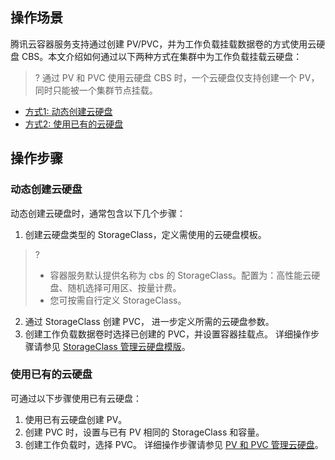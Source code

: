 ## 操作场景
腾讯云容器服务支持通过创建 PV/PVC，并为工作负载挂载数据卷的方式使用云硬盘 CBS。本文介绍如何通过以下两种方式在集群中为工作负载挂载云硬盘：
>? 通过 PV 和 PVC 使用云硬盘 CBS 时，一个云硬盘仅支持创建一个 PV，同时只能被一个集群节点挂载。
>
- [方式1: 动态创建云硬盘](#dynamicCBS)
- [方式2: 使用已有的云硬盘](#getCBS)

## 操作步骤
### 动态创建云硬盘[](id:dynamicCBS)

动态创建云硬盘时，通常包含以下几个步骤：
1. 创建云硬盘类型的 StorageClass，定义需使用的云硬盘模板。
>?
>- 容器服务默认提供名称为 cbs 的 StorageClass。配置为：高性能云硬盘、随机选择可用区、按量计费。
>- 您可按需自行定义 StorageClass。
2. 通过 StorageClass 创建 PVC， 进一步定义所需的云硬盘参数。
3. 创建工作负载数据卷时选择已创建的 PVC，并设置容器挂载点。
详细操作步骤请参见 [StorageClass 管理云硬盘模版](https://cloud.tencent.com/document/product/457/44239)。


### 使用已有的云硬盘[](id:getCBS)

可通过以下步骤使用已有云硬盘：
1. 使用已有云硬盘创建 PV。
2. 创建 PVC 时，设置与已有 PV 相同的 StorageClass 和容量。
3. 创建工作负载时，选择 PVC。
详细操作步骤请参见 [PV 和 PVC 管理云硬盘](https://cloud.tencent.com/document/product/457/44240)。

